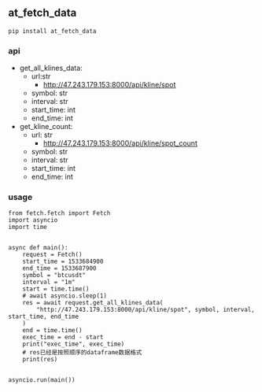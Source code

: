 ## at_fetch_data

```
pip install at_fetch_data
```

### api


- get_all_klines_data: 
    - url:str 
        - http://47.243.179.153:8000/api/kline/spot
    - symbol: str 
    - interval: str
    - start_time: int
    - end_time: int
- get_kline_count: 
    - url: str
        - http://47.243.179.153:8000/api/kline/spot_count
    - symbol: str
    - interval: str
    - start_time: int
    - end_time: int


### usage

```
from fetch.fetch import Fetch
import asyncio
import time


async def main():
    request = Fetch()
    start_time = 1533684900
    end_time = 1533687900
    symbol = "btcusdt"
    interval = "1m"
    start = time.time()
    # await asyncio.sleep(1)
    res = await request.get_all_klines_data(
        "http://47.243.179.153:8000/api/kline/spot", symbol, interval, start_time, end_time
    )
    end = time.time()
    exec_time = end - start
    print("exec_time", exec_time)
    # res已经是按照顺序的dataframe数据格式
    print(res)


asyncio.run(main())

```